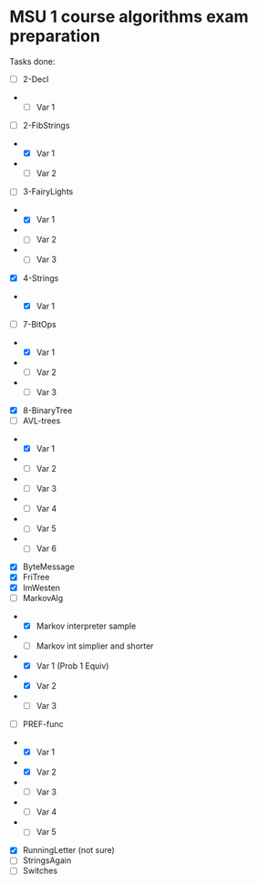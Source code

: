 # MSU 1 course algorithms exam preparation

Tasks done:
- [ ] 2-Decl
- - [ ] Var 1
- [ ] 2-FibStrings
- - [x] Var 1
- - [ ] Var 2
- [ ] 3-FairyLights
- - [x] Var 1
- - [ ] Var 2
- - [ ] Var 3
- [x] 4-Strings
- - [x] Var 1
- [ ] 7-BitOps
- - [x] Var 1
- - [ ] Var 2
- - [ ] Var 3
- [x] 8-BinaryTree
- [ ] AVL-trees
- - [x] Var 1
- - [ ] Var 2
- - [ ] Var 3
- - [ ] Var 4
- - [ ] Var 5
- - [ ] Var 6
- [x] ByteMessage
- [x] FriTree
- [x] ImWesten
- [ ] MarkovAlg
- - [x] Markov interpreter sample
- - [ ] Markov int simplier and shorter
- - [x] Var 1 (Prob 1 Equiv)
- - [x] Var 2
- - [ ] Var 3
- [ ] PREF-func
- - [x] Var 1
- - [x] Var 2
- - [ ] Var 3
- - [ ] Var 4
- - [ ] Var 5
- [x] RunningLetter (not sure)
- [ ] StringsAgain
- [ ] Switches
